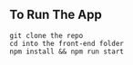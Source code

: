## To Run The App

```
git clone the repo
cd into the front-end folder
npm install && npm run start
```
